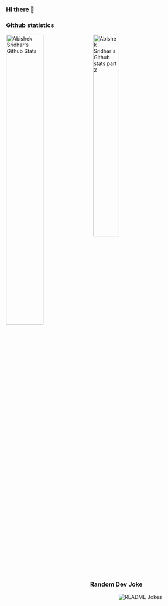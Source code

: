 ### Hi there 👋

<!--
**abisubramanya27/abisubramanya27** is a ✨ _special_ ✨ repository because its `README.md` (this file) appears on your GitHub profile.

Here are some ideas to get you started:

- 🔭 I’m currently working on ...
- 🌱 I’m currently learning ...
- 👯 I’m looking to collaborate on ...
- 🤔 I’m looking for help with ...
- 💬 Ask me about ...
- 📫 How to reach me: ...
- 😄 Pronouns: ...
- ⚡ Fun fact: ...
-->

### Github statistics
<div>
  <img align="left" src="https://github-readme-stats.vercel.app/api?username=abisubramanya27&include_all_commits=true&count_private=true&show_icons=true&line_height=25&title_color=7A7ADB&icon_color=2234AE&text_color=D3D3D3&bg_color=0,000000,130F40" alt="Abishek Sridhar's Github Stats" width="45%"/>&nbsp;
  <img align="center" src="https://github-readme-stats.vercel.app/api/top-langs/?username=abisubramanya27&layout=compact&hide=jupyter%20notebook&include_all_commits=true&count_private=true&show_icons=true&line_height=25&title_color=7A7ADB&icon_color=2234AE&text_color=D3D3D3&bg_color=0,000000,130F40" alt="Abishek Sridhar's Github stats part 2" width="37.5%" />
</div>


### Random Dev Joke

<div align="center">
  <img align="center" src="https://readme-jokes.vercel.app/api?bgColor=%230&textColor=%23ffddd2&qColor=%23f94144&aColor=%2390be6d&borderColor=%230&codeColor=%23f9c74f" alt="README Jokes">
</div>
